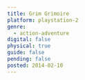```yaml
---
title: Grim Grimoire
platform: playstation-2
genre:
  - action-adventure
digital: false
physical: true
guide: false
pending: false
posted: 2014-02-10
---
```

